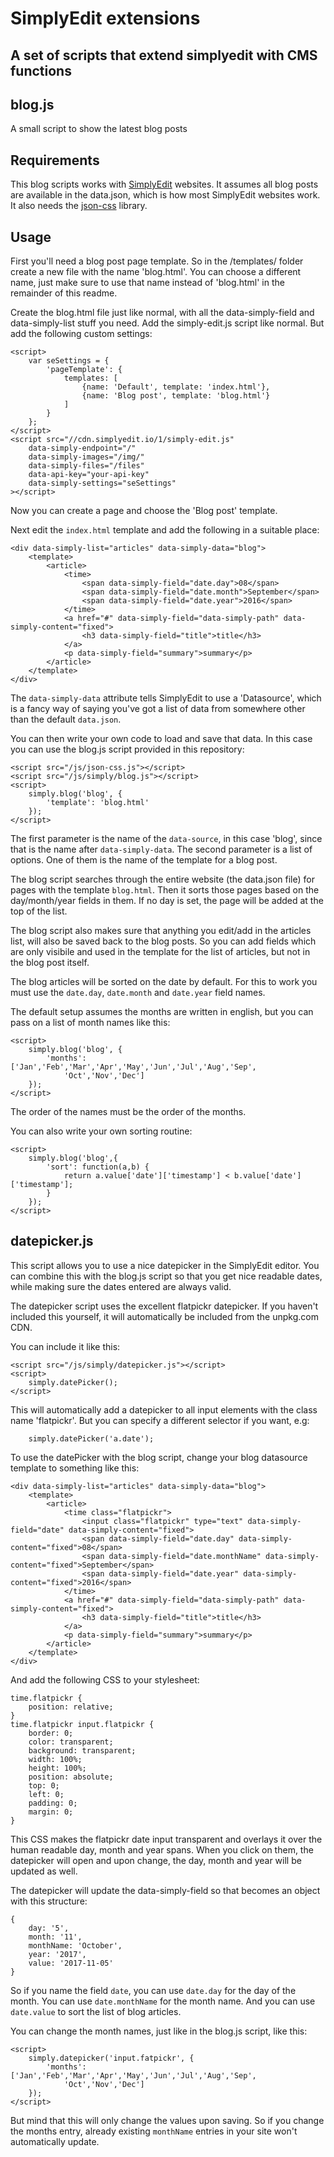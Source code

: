 # SimplyEdit extensions
## A set of scripts that extend simplyedit with CMS functions

## blog.js
A small script to show the latest blog posts

## Requirements

This blog scripts works with [SimplyEdit](https://simplyedit.io) websites. It assumes all blog posts are available in the data.json, which is how most SimplyEdit websites work.
It also needs the [json-css](https://github.com/SimplyEdit/json-css) library.

## Usage

First you'll need a blog post page template. So in the /templates/ folder 
create a new file with the name 'blog.html'. You can choose a different 
name, just make sure to use that name instead of 'blog.html' in the
remainder of this readme.

Create the blog.html file just like normal, with all the data-simply-field
and data-simply-list stuff you need. Add the simply-edit.js script like
normal. But add the following custom settings:

```
<script>
    var seSettings = {
        'pageTemplate': {
            templates: [
                {name: 'Default', template: 'index.html'},
                {name: 'Blog post', template: 'blog.html'}
            ]
        }
    };
</script>
<script src="//cdn.simplyedit.io/1/simply-edit.js"
    data-simply-endpoint="/"
    data-simply-images="/img/"
    data-simply-files="/files"
    data-api-key="your-api-key"
    data-simply-settings="seSettings"
></script>
```

Now you can create a page and choose the 'Blog post' template.

Next edit the `index.html` template and add the following in a suitable
place:

```
<div data-simply-list="articles" data-simply-data="blog">
    <template>
        <article>
            <time>
                <span data-simply-field="date.day">08</span>
                <span data-simply-field="date.month">September</span>
                <span data-simply-field="date.year">2016</span>
            </time>
            <a href="#" data-simply-field="data-simply-path" data-simply-content="fixed">
                <h3 data-simply-field="title">title</h3>
            </a>
            <p data-simply-field="summary">summary</p>
        </article>    
    </template>
</div>
```

The `data-simply-data` attribute tells SimplyEdit to use a 'Datasource',
which is a fancy way of saying you've got a list of data from somewhere
other than the default `data.json`. 

You can then write your own code to load and save that data. In this case
you can use the blog.js script provided in this repository:


```
<script src="/js/json-css.js"></script>
<script src="/js/simply/blog.js"></script>
<script>
    simply.blog('blog', {
        'template': 'blog.html'
    });
</script>
```

The first parameter is the name of the `data-source`, in this case 'blog',
since that is the name after `data-simply-data`. The second parameter is a
list of options. One of them is the name of the template for a blog post.

The blog script searches through the entire website (the data.json
file) for pages with the template `blog.html`. Then it sorts those pages
based on the day/month/year fields in them. If no day is set, the page will
be added at the top of the list.

The blog script also makes sure that anything you edit/add in the
articles list, will also be saved back to the blog posts. So you can add
fields which are only visibile and used in the template for the list of
articles, but not in the blog post itself.

The blog articles will be sorted on the date by default. For this to work
you must use the `date.day`, `date.month` and `date.year` field names.

The default setup assumes the months are written in english, but you can
pass on a list of month names like this:

```
<script>
    simply.blog('blog', {
        'months': ['Jan','Feb','Mar','Apr','May','Jun','Jul','Aug','Sep',
            'Oct','Nov','Dec']
    });
</script>
```

The order of the names must be the order of the months.

You can also write your own sorting routine:

```
<script>
    simply.blog('blog',{
        'sort': function(a,b) {
            return a.value['date']['timestamp'] < b.value['date']['timestamp'];
        }
    });
</script>
```

## datepicker.js

This script allows you to use a nice datepicker in the SimplyEdit editor. You 
can combine this with the blog.js script so that you get nice readable dates, while
making sure the dates entered are always valid.

The datepicker script uses the excellent flatpickr datepicker. If you haven't
included this yourself, it will automatically be included from the unpkg.com CDN.

You can include it like this:

```
<script src="/js/simply/datepicker.js"></script>
<script>
    simply.datePicker();
</script>
```

This will automatically add a datepicker to all input elements with the class name
'flatpickr'. But you can specify a different selector if you want, e.g:

```
    simply.datePicker('a.date');
```

To use the datePicker with the blog script, change your blog datasource template
to something like this:

```
<div data-simply-list="articles" data-simply-data="blog">
    <template>
        <article>
            <time class="flatpickr">
                <input class="flatpickr" type="text" data-simply-field="date" data-simply-content="fixed">
                <span data-simply-field="date.day" data-simply-content="fixed">08</span>
                <span data-simply-field="date.monthName" data-simply-content="fixed">September</span>
                <span data-simply-field="date.year" data-simply-content="fixed">2016</span>
            </time>
            <a href="#" data-simply-field="data-simply-path" data-simply-content="fixed">
                <h3 data-simply-field="title">title</h3>
            </a>
            <p data-simply-field="summary">summary</p>
        </article>    
    </template>
</div>
```

And add the following CSS to your stylesheet:

```
time.flatpickr {
    position: relative;
}
time.flatpickr input.flatpickr {
    border: 0;
    color: transparent;
    background: transparent;
    width: 100%;
    height: 100%;
    position: absolute;
    top: 0;
    left: 0;
    padding: 0;
    margin: 0;
}
```

This CSS makes the flatpickr date input transparent and overlays it over
the human readable day, month and year spans. When you click on them, the
datepicker will open and upon change, the day, month and year will be
updated as well. 

The datepicker will update the data-simply-field so that becomes an object
with this structure:

```
{
    day: '5',
    month: '11',
    monthName: 'October',
    year: '2017',
    value: '2017-11-05'
}
```

So if you name the field `date`, you can use `date.day` for the day of the
month. You can use `date.monthName` for the month name. And you can use
`date.value` to sort the list of blog articles.

You can change the month names, just like in the blog.js script, like this:

```
<script>
    simply.datepicker('input.fatpickr', {
        'months': ['Jan','Feb','Mar','Apr','May','Jun','Jul','Aug','Sep',
            'Oct','Nov','Dec']
    });
</script>
```

But mind that this will only change the values upon saving. So if you change
the months entry, already existing `monthName` entries in your site won't
automatically update.
